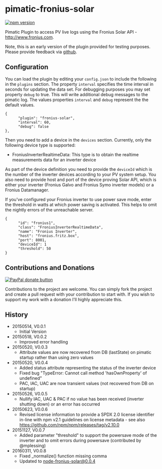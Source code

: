# pimatic-fronius-solar

[![npm version](https://badge.fury.io/js/pimatic-fronius-solar.svg)](http://badge.fury.io/js/pimatic-fronius-solar)

Pimatic Plugin to access PV live logs using the Fronius Solar API - <http://www.fronius.com>.

Note, this is an early version of the plugin provided for testing purposes. Please provide feedback via 
[github](https://github.com/mwittig/node-fronius-solar/issues).

## Configuration

You can load the plugin by editing your `config.json` to include the following in the `plugins` section. The property 
`interval` specifies the time interval in seconds for updating the data set. For debugging purposes you may set 
property `debug` to true. This will write additional debug messages to the pimatic log. The values
properties `interval` and `debug` represent the the default values. 

    {
          "plugin": "fronius-solar",
          "interval": 60,
          "debug": false
    },

Then you need to add a device in the `devices` section. Currently, only the following device type is supported:

* FroniusInverterRealtimeData: This type is to obtain the realtime measurements data for an inverter device
  
As part of the device definition you need to provide the `deviceId` which is the number of the inverter devices 
according to your PV system setup. You also need to provide host and port of the device proving Solar API, which is 
either your inverter (Fronius Galvo and Fronius Symo inverter models) or a  Fronius Datamanager.

If you've configured your Fronius inverter to use power save mode, enter the threshold in watts at which power saving is activated. This helps to omit the nightly errors of the unreachable server.

    {
          "id": "fronius1",
          "class": "FroniusInverterRealtimeData",
          "name": "Fronius Inverter",
          "host": "fronius.fritz.box",
          "port": 8001,
          "deviceId": 1
          "threshold": 50
    }

## Contributions and Donations

[![PayPal donate button](https://img.shields.io/paypal/donate.png?color=blue)](https://www.paypal.com/cgi-bin/webscr?cmd=_s-xclick&hosted_button_id=E44SSB34CVXP2)

Contributions to the project are welcome. You can simply fork the project and create a pull request with your contribution to start with. If you wish to support my work with a donation I'll highly appreciate this. 

## History

* 20150514, V0.0.1
    * Initial Version
* 20150518, V0.0.2
    * Improved error handling
* 20150520, V0.0.3
    * Attribute values are now recovered from DB (lastState) on pimatic startup rather than using zero values
* 20150520, V0.0.4
    * Added status attribute representing the status of the inverter device
    * Fixed bug "TypeError: Cannot call method 'hasOwnProperty' of undefined"
    * PAC, IAC, UAC are now transient values (not recovered from DB on startup)
* 20150526, V0.0.5
    * Nullify IAC, UAC & PAC if no value has been received (inverter shutting down) or an error has occurred
* 20150623, V0.0.6
    * Revised license information to provide a SPDX 2.0 license identifier in-line with npm v2.1 guidelines on license
      metadata - see also https://github.com/npm/npm/releases/tag/v2.10.0
* 20151127, V0.0.7
    * Added parameter "threshold" to support the powersave mode of the inverter and to omit errors during 
      powersave (contributed by @mplessing)
* 20160311, V0.0.8      
    * Fixed _normalize() function missing comma
    * Updated to node-fronius-solar@0.0.4
